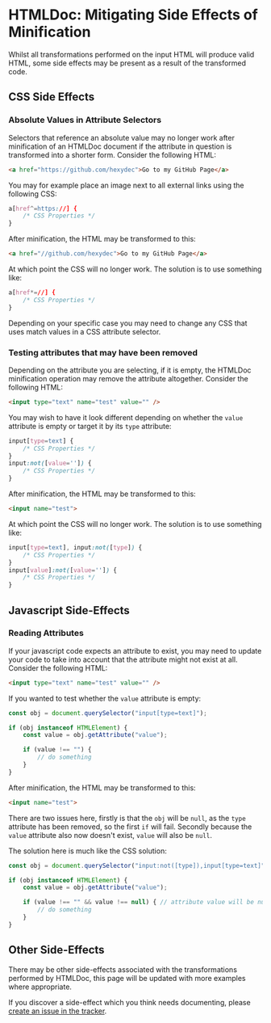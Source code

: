 # HTMLDoc: Mitigating Side Effects of Minification

Whilst all transformations performed on the input HTML will produce valid HTML, some side effects may be present as a result of the transformed code.

## CSS Side Effects

### Absolute Values in Attribute Selectors

Selectors that reference an absolute value may no longer work after minification of an HTMLDoc document if the attribute in question is transformed into a shorter form. Consider the following HTML:

```html
<a href="https://github.com/hexydec">Go to my GitHub Page</a>
```

You may for example place an image next to all external links using the following CSS:

```css
a[href^=https://] {
	/* CSS Properties */
}
```

After minification, the HTML may be transformed to this:

```html
<a href="//github.com/hexydec">Go to my GitHub Page</a>
```

At which point the CSS will no longer work. The solution is to use something like:

```css
a[href*=//] {
	/* CSS Properties */
}
```

Depending on your specific case you may need to change any CSS that uses match values in a CSS attribute selector.

### Testing attributes that may have been removed

Depending on the attribute you are selecting, if it is empty, the HTMLDoc minification operation may remove the attribute altogether. Consider the following HTML:

```html
<input type="text" name="test" value="" />
```

You may wish to have it look different depending on whether the `value` attribute is empty or target it by its `type` attribute:

```css
input[type=text] {
	/* CSS Properties */
}
input:not([value='']) {
	/* CSS Properties */
}
```

After minification, the HTML may be transformed to this:

```html
<input name="test">
```

At which point the CSS will no longer work. The solution is to use something like:

```css
input[type=text], input:not([type]) {
	/* CSS Properties */
}
input[value]:not([value='']) {
	/* CSS Properties */
}
```

## Javascript Side-Effects

### Reading Attributes

If your javascript code expects an attribute to exist, you may need to update your code to take into account that the attribute might not exist at all. Consider the following HTML:

```html
<input type="text" name="test" value="" />
```

If you wanted to test whether the `value` attribute is empty:

```javascript
const obj = document.querySelector("input[type=text]");

if (obj instanceof HTMLElement) {
	const value = obj.getAttribute("value");

	if (value !== "") {
		// do something
	}
}
```

After minification, the HTML may be transformed to this:

```html
<input name="test">
```

There are two issues here, firstly is that the `obj` will be `null`, as the `type` attribute has been removed, so the first `if` will fail. Secondly because the `value` attribute also now doesn't exist, `value` will also be `null`.

The solution here is much like the CSS solution:

```javascript
const obj = document.querySelector("input:not([type]),input[type=text]");

if (obj instanceof HTMLElement) {
	const value = obj.getAttribute("value");

	if (value !== "" && value !== null) { // attribute value will be null if it doesn't exist
		// do something
	}
}
```

## Other Side-Effects

There may be other side-effects associated with the transformations performed by HTMLDoc, this page will be updated with more examples where appropriate.

If you discover a side-effect which you think needs documenting, please [create an issue in the tracker](https://github.com/hexydec/htmldoc/issues).
